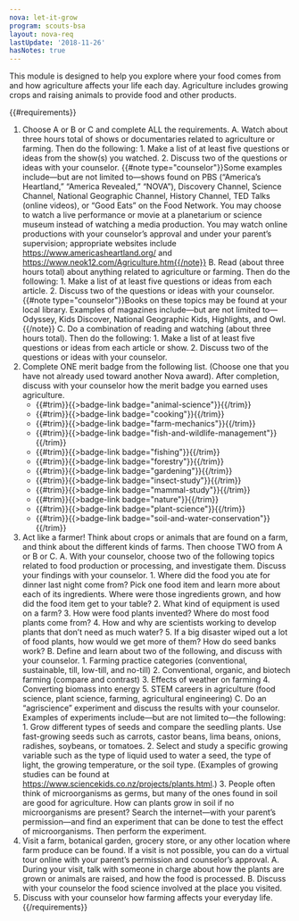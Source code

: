 ```yaml
---
nova: let-it-grow
program: scouts-bsa
layout: nova-req
lastUpdate: '2018-11-26'
hasNotes: true
---
```


This module is designed to help you explore where your food comes from and how agriculture affects your life each day. Agriculture includes growing crops and raising animals to provide food and other products.

{{#requirements}}
1. Choose A or B or C and complete ALL the requirements.
    A. Watch about three hours total of shows or documentaries related to agriculture or farming. Then do the following:
        1. Make a list of at least five questions or ideas from the show(s) you watched.
        2. Discuss two of the questions or ideas with your counselor.
        {{#note type="counselor"}}Some examples include—but are not limited to—shows found on PBS (“America’s Heartland,” “America Revealed,” “NOVA”), Discovery Channel, Science Channel, National Geographic Channel, History Channel, TED Talks (online videos), or “Good Eats” on the Food Network. You may choose to watch a live performance or movie at a planetarium or science museum instead of watching a media production. You may watch online productions with your counselor’s approval and under your parent’s supervision; appropriate websites include https://www.americasheartland.org/ and https://www.neok12.com/Agriculture.htm{{/note}}
    B. Read (about three hours total) about anything related to agriculture or farming. Then do the following:
        1. Make a list of at least five questions or ideas from each article.
        2. Discuss two of the questions or ideas with your counselor.
        {{#note type="counselor"}}Books on these topics may be found at your local library. Examples of magazines include—but are not limited to—Odyssey, Kids Discover, National Geographic Kids, Highlights, and Owl.{{/note}}
    C. Do a combination of reading and watching (about three hours total). Then do the following:
        1. Make a list of at least five questions or ideas from each article or show.
        2. Discuss two of the questions or ideas with your counselor.
2. Complete ONE merit badge from the following list. (Choose one that you have not already used toward another Nova award). After completion, discuss with your counselor how the merit badge you earned uses agriculture.
    * {{#trim}}{{>badge-link badge="animal-science"}}{{/trim}}
    * {{#trim}}{{>badge-link badge="cooking"}}{{/trim}}
    * {{#trim}}{{>badge-link badge="farm-mechanics"}}{{/trim}}
    * {{#trim}}{{>badge-link badge="fish-and-wildlife-management"}}{{/trim}}
    * {{#trim}}{{>badge-link badge="fishing"}}{{/trim}}
    * {{#trim}}{{>badge-link badge="forestry"}}{{/trim}}
    * {{#trim}}{{>badge-link badge="gardening"}}{{/trim}}
    * {{#trim}}{{>badge-link badge="insect-study"}}{{/trim}}
    * {{#trim}}{{>badge-link badge="mammal-study"}}{{/trim}}
    * {{#trim}}{{>badge-link badge="nature"}}{{/trim}}
    * {{#trim}}{{>badge-link badge="plant-science"}}{{/trim}}
    * {{#trim}}{{>badge-link badge="soil-and-water-conservation"}}{{/trim}}
3. Act like a farmer! Think about crops or animals that are found on a farm, and think about the different kinds of farms. Then choose TWO from A or B or C.
    A. With your counselor, choose two of the following topics related to food production or processing, and investigate them. Discuss your findings with your counselor.
        1. Where did the food you ate for dinner last night come from? Pick one food item and learn more about each of its ingredients. Where were those ingredients grown, and how did the food item get to your table?
        2. What kind of equipment is used on a farm?
        3. How were food plants invented? Where do most food plants come from?
        4. How and why are scientists working to develop plants that don’t need as much water?
        5. If a big disaster wiped out a lot of food plants, how would we get more of them? How do seed banks work?
    B. Define and learn about two of the following, and discuss with your counselor.
        1. Farming practice categories (conventional, sustainable, till, low-till, and no-till)
        2. Conventional, organic, and biotech farming (compare and contrast)
        3. Effects of weather on farming
        4. Converting biomass into energy
        5. STEM careers in agriculture (food science, plant science, farming, agricultural engineering)
    C. Do an “agriscience” experiment and discuss the results with your counselor. Examples of experiments include—but are not limited to—the following:
        1. Grow different types of seeds and compare the seedling plants. Use fast-growing seeds such as carrots, castor beans, lima beans, onions, radishes, soybeans, or tomatoes.
        2. Select and study a specific growing variable such as the type of liquid used to water a seed, the type of light, the growing temperature, or the soil type.  (Examples of growing studies can be found at https://www.sciencekids.co.nz/projects/plants.html.)
        3. People often think of microorganisms as germs, but many of the ones found in soil are good for agriculture. How can plants grow in soil if no microorganisms are present? Search the internet—with your parent’s permission—and find an experiment that can be done to test the effect of microorganisms. Then perform the experiment.
4. Visit a farm, botanical garden, grocery store, or any other location where farm produce can be found. If a visit is not possible, you can do a virtual tour online with your parent’s permission and counselor’s approval.
    A. During your visit, talk with someone in charge about how the plants are grown or animals are raised, and how the food is processed.
    B. Discuss with your counselor the food science involved at the place you visited.
5. Discuss with your counselor how farming affects your everyday life.
{{/requirements}}
